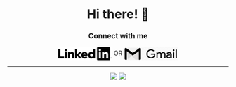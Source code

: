 <h1 align=center> Hi there! 👋 </h1>
<h3 align=center> Connect with me </h3>

<p align=center> <a href= "https://www.linkedin.com/in/roy-bakker-6a1a0a93/"><img height=30px align=center src="https://github.com/rbakker96/images/blob/master/linkedin.jpg"/></a>  OR <a href="mailto:rbakker@student.codam.nl"><img height=30px align=center src="https://github.com/rbakker96/images/blob/master/gmail.jpeg"></a> </p>

---

<p align="center">
  <img height="150" src="https://github-readme-stats.vercel.app/api/top-langs/?username=rbakker96&theme=dark&hide_border=true&layout=compact&count_private=true" />
  <img height="150" src="https://github-readme-stats.vercel.app/api?username=rbakker96&theme=dark&show_icons=true&count_private=true&hide_border=true&hide=issues" />
</p>
